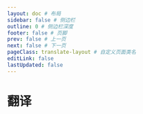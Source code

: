 ```yaml
---
layout: doc # 布局
sidebar: false # 侧边栏
outline: 0 # 侧边栏深度
footer: false # 页脚
prev: false # 上一页
next: false # 下一页
pageClass: translate-layout # 自定义页面类名
editLink: false
lastUpdated: false
---
```


# 翻译

<Translate />

<!-- <Comment /> -->

<script setup>
import Translate from './components/Translate.vue'
</script>

<style lang="scss">
.translate-layout {
  /* 覆盖全局的 vp-layout-max-width（仅当前页面使用） */
  --vp-layout-max-width: 1660px;

  /* 修改 layout 最大宽度 */
  .container {
    max-width: var(--vp-layout-max-width) !important;
    .aside {
      display: none;
    }
  }
  .content-container,
  .content {
    max-width: 100% !important;
    padding-bottom: 0;
  }
}
</style>